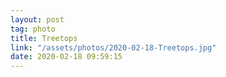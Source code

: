 ```yaml
---
layout: post
tag: photo
title: Treetops
link: "/assets/photos/2020-02-18-Treetops.jpg"
date: 2020-02-18 09:59:15
---
```

